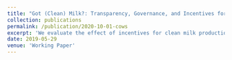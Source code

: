 ```yaml
---
title: "Got (Clean) Milk?: Transparency, Governance, and Incentives for Cleanliness in Indian Dairy Cooperatives (joint with Ashish Shenoy)"
collection: publications
permalink: /publication/2020-10-01-cows
excerpt: 'We evaluate the effect of incentives for clean milk production among dairy cooperatives in rural India. In a randomized evaluation, we vary both the application of incentives as well as managers' ability to control information about payments. Incentives improve cleanliness on average, but some managers choose to decline payment when they cannot control information disclosure. Opting out of payment is more frequent among managers with lower social status. We present a model of information and elite capture that highlights this trade-off between productive efficiency and distribution of rents where, in some cases, strengthening elite power can be Pareto improving. <span style="color:blue">[Link to AEA Trial Registry.](https://www.socialscienceregistry.org/trials/700)</span>'
date: 2019-05-29
venue: 'Working Paper'
---
```


